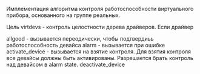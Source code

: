Имплементация алгоритма контроля работоспособности виртуального прибора, основанного на группе реальных.

Цель virtdevs - контроль целостности дерева драйверов.
Если драйвер 










allgood - вызывается переодически, чтобы подтвердиьь работоспособность девайса
alarm - вызывается при ошибке
activate_device - вызывается на взятие контроля. Для взятия контроля все девайсы должны быть активированы. Разрешается брать контроль над девайсом в alarm state.
deactivate_device